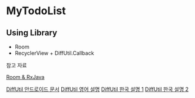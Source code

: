 # MyTodoList

## Using Library

- Room
- RecyclerView + DiffUtil.Callback

참고 자료

[Room & RxJava](https://medium.com/androiddevelopers/room-rxjava-acb0cd4f3757)

[DiffUtil 안드로이드 문서](https://developer.android.com/reference/android/support/v7/util/DiffUtil.Callback)
[DiffUtil 영어 설명](https://android.jlelse.eu/smart-way-to-update-recyclerview-using-diffutil-345941a160e0)
[DiffUtil 한국 설명 1](https://blog.kmshack.kr/RecyclerView-DiffUtil%EB%A1%9C-%EC%84%B1%EB%8A%A5-%ED%96%A5%EC%83%81%ED%95%98%EA%B8%B0/)
[DiffUtil 한국 설명 2](https://blog.yatopark.net/2017/05/02/diffutil%EC%9D%84-%ED%86%B5%ED%95%B4-recyclerview-%EA%B0%B1%EC%8B%A0%EC%9D%84-%ED%9A%A8%EC%9C%A8%EC%A0%81%EC%9C%BC%EB%A1%9C-%EC%B2%98%EB%A6%AC%ED%95%98%EA%B8%B0/)


